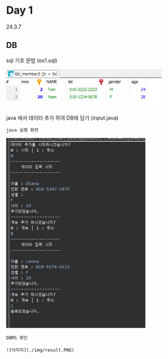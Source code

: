 # Day 1
24.3.7

## DB

sql 기초 문법 (ex1.sql)

![이미지](./img/ex.PNG)

java 에서 데이터 추가 하여 DB에 담기 (input.java)

    java 실행 화면
![이미지](./img/input.PNG)

    DBMS 확인

    ![이미지](./img/result.PNG)

